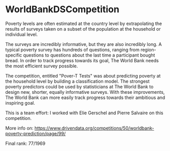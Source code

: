 # WorldBankDSCompetition

Poverty levels are often estimated at the country level by extrapolating the results of surveys taken on a subset of the population at the household or individual level.

The surveys are incredibly informative, but they are also incredibly long. A typical poverty survey has hundreds of questions, ranging from region-specific questions to questions about the last time a participant bought bread. In order to track progress towards its goal, The World Bank needs the most efficient survey possible.

The competition, entitled "Pover-T Tests" was about predicting poverty at the household level by building a classification model. The strongest poverty predictors could be used by statisticians at The World Bank to design new, shorter, equally informative surveys. With these improvements, The World Bank can more easily track progress towards their ambitious and inspiring goal.

This is a team effort: I worked with Elie Gerschel and Pierre Salvaire on this competition. 

More info on: https://www.drivendata.org/competitions/50/worldbank-poverty-prediction/page/99/

Final rank: 77/1969

